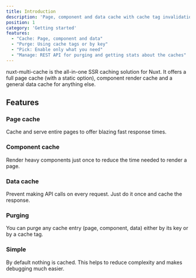 ```yaml
---
title: Introduction
description: 'Page, component and data cache with cache tag invalidation'
position: 1
category: 'Getting started'
features:
  - "Cache: Page, component and data"
  - "Purge: Using cache tags or by key"
  - "Pick: Enable only what you need"
  - "Manage: REST API for purging and getting stats about the caches"
---
```


<p className="lead">
nuxt-multi-cache is the all-in-one SSR caching solution for Nuxt. It offers a full
page cache (with a static option), component render cache and a general data
cache for anything else.
</p>

<list :items="features"></list>

## Features
### Page cache
Cache and serve entire pages to offer blazing fast response times.

### Component cache
Render heavy components just once to reduce the time needed to render a page.

### Data cache
Prevent making API calls on every request. Just do it once and cache the
response.

### Purging
You can purge any cache entry (page, component, data) either by its key or by a
cache tag.

### Simple
By default nothing is cached. This helps to reduce complexity and makes
debugging much easier.
